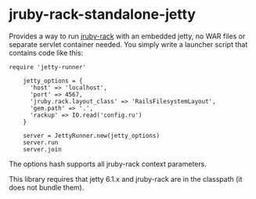 # jruby-rack-standalone-jetty

Provides a way to run [jruby-rack](https://github.com/jruby/jruby-rack) with an embedded jetty,
no WAR files or separate servlet container needed. You simply write a launcher script that contains
code like this:

  	require 'jetty-runner'

		jetty_options = {
		  'host' => 'localhost',
		  'port' => 4567,
		  'jruby.rack.layout_class' => 'RailsFilesystemLayout',
		  'gem.path' => '.',
		  'rackup' => IO.read('config.ru')
		}

		server = JettyRunner.new(jetty_options)
		server.run
		server.join 

The options hash supports all jruby-rack context parameters.

This library requires that jetty 6.1.x and jruby-rack are in the classpath (it does not bundle them).